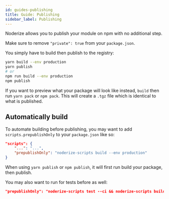 ```yaml
---
id: guides-publishing
title: Guide: Publishing
sidebar_label: Publishing
---
```


Noderize allows you to publish your module on npm with no additional step.

Make sure to remove `"private": true` from your `package.json`.

You simply have to build then publish to the registry:

```bash
yarn build --env production
yarn publish
# or
npm run build --env production
npm publish
```

If you want to preview what your package will look like instead, `build` then run `yarn pack` or `npm pack`. This will create a `.tgz` file which is identical to what is published.

## Automatically build

To automate building before publishing, you may want to add `scripts.prepublishOnly` to your `package.json` like so:

```json
"scripts": {
    "...": "...",
    "prepublishOnly": "noderize-scripts build --env production"
}
```

When using `yarn publish` or `npm publish`, it will first run build your package, then publish.

You may also want to run for tests before as well:

```json
"prepublishOnly": "noderize-scripts test --ci && noderize-scripts build --env production"
```